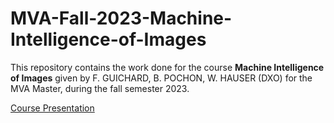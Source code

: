 # MVA-Fall-2023-Machine-Intelligence-of-Images

This repository contains the work done for the course <b>Machine Intelligence of Images</b> given by F. GUICHARD, B. POCHON, W. HAUSER (DXO) for the MVA Master, during the fall semester 2023.

[Course Presentation](https://www.master-mva.com/cours/the-machine-intelligence-of-images/)

